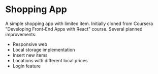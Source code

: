 # Shopping App

A simple shopping app with limited item. Initially cloned from Coursera "Developing Front-End Apps with React" course. Several planned improvements:
- Responsive web
- Local storage implementation
- Insert new items
- Locations with different local prices
- Login feature
